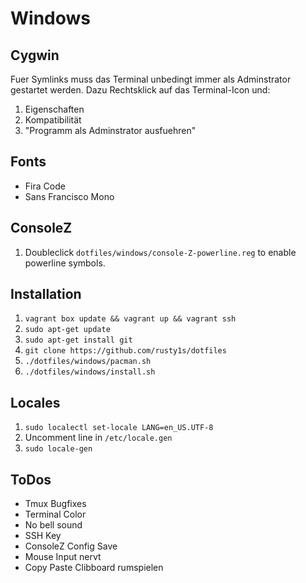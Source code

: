 # Windows

## Cygwin

Fuer Symlinks muss das Terminal unbedingt immer als Adminstrator gestartet werden.
Dazu Rechtsklick auf das Terminal-Icon und:
1. Eigenschaften
1. Kompatibilität
1. "Programm als Adminstrator ausfuehren"

## Fonts

* Fira Code
* Sans Francisco Mono

## ConsoleZ

1. Doubleclick `dotfiles/windows/console-Z-powerline.reg` to enable powerline symbols.

## Installation

1. `vagrant box update && vagrant up && vagrant ssh`
1. `sudo apt-get update`
1. `sudo apt-get install git`
1. `git clone https://github.com/rusty1s/dotfiles`
1. `./dotfiles/windows/pacman.sh`
1. `./dotfiles/windows/install.sh`

## Locales

1. `sudo localectl set-locale LANG=en_US.UTF-8`
1. Uncomment line in `/etc/locale.gen`
1. `sudo locale-gen`

## ToDos

* Tmux Bugfixes
* Terminal Color
* No bell sound
* SSH Key
* ConsoleZ Config Save
* Mouse Input nervt
* Copy Paste Clibboard rumspielen

